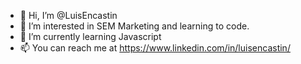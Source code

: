 - 👋 Hi, I’m @LuisEncastin
- 👀 I’m interested in SEM Marketing and learning to code.
- 🌱 I’m currently learning Javascript
- 📫 You can reach me at https://www.linkedin.com/in/luisencastin/


